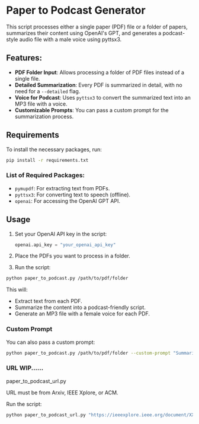 
# Paper to Podcast Generator

This script processes either a single paper (PDF) file or a folder of papers, summarizes their content using OpenAI's GPT, and generates a podcast-style audio file with a male voice using pyttsx3.

## Features:
- **PDF Folder Input**: Allows processing a folder of PDF files instead of a single file.
- **Detailed Summarization**: Every PDF is summarized in detail, with no need for a `--detailed` flag.
- **Voice for Podcast**: Uses `pyttsx3` to convert the summarized text into an MP3 file with a voice.
- **Customizable Prompts**: You can pass a custom prompt for the summarization process.

## Requirements

To install the necessary packages, run:

```bash
pip install -r requirements.txt
```

### List of Required Packages:
- `pymupdf`: For extracting text from PDFs.
- `pyttsx3`: For converting text to speech (offline).
- `openai`: For accessing the OpenAI GPT API.

## Usage

1. Set your OpenAI API key in the script:
   ```python
   openai.api_key = "your_openai_api_key"
   ```

2. Place the PDFs you want to process in a folder.

3. Run the script:

```bash
python paper_to_podcast.py /path/to/pdf/folder
```

This will:
- Extract text from each PDF.
- Summarize the content into a podcast-friendly script.
- Generate an MP3 file with a female voice for each PDF.

### Custom Prompt

You can also pass a custom prompt:

```bash
python paper_to_podcast.py /path/to/pdf/folder --custom-prompt "Summarize in a more conversational style..."
```
### URL WIP......

paper_to_podcast_url.py 

URL must be from Arxiv, IEEE Xplore, or ACM.

Run the script:
```bash
python paper_to_podcast_url.py "https://ieeexplore.ieee.org/document/XXXXX"
```

